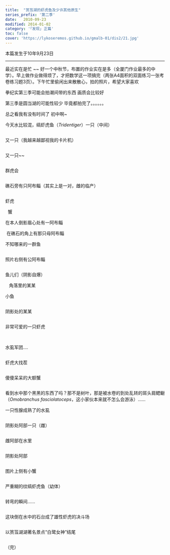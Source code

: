 ```yaml
---
title:  "筼筜湖的虾虎鱼及少许其他原生"
series_prefix: '第二季'
date:   2010-09-23
modified: 2014-01-02
category: '｢发现｣ 正篇'
toc: false
cover: 'https://lykoseremos.github.io/gmalb-01/dis2/21.jpg'
---
```


本篇发生于10年9月23日

---

最近实在是忙 ~~ 好一个中秋节，布置的作业实在是多（全厦门作业最多的中学）。早上做作业做得烦了，才把数学这一项搞完（两张A4面积的双面练习一张考卷练习题3页）。下午忙里偷闲出来散散心，拍的照片，希望大家喜欢

拳纪实第三季可能会拍潮间带的东西 画质会比较好

第三季是圆当湖的可能性较少 毕竟都拍完了。。。。。。

总之看我有没有时间了 初中啊~

今天水比较混，缟虾虎鱼（<i>Tridentiger</i>）一只（中间）

<img class='disc' data-src='https://lykoseremos.github.io/gmalb-01/dis2/1.jpg'>

又一只（我越来越鄙视我的卡片机）

<img class='disc' data-src='https://lykoseremos.github.io/gmalb-01/dis2/2.jpg'>


又一只~~


<img class='disc' data-src='https://lykoseremos.github.io/gmalb-01/dis2/3.jpg'>

群虎会


<img class='disc' data-src='https://lykoseremos.github.io/gmalb-01/dis2/4.jpg'>

礁石旁有只阿布鲻（其实上是一对，雌的临产）


<img class='disc' data-src='https://lykoseremos.github.io/gmalb-01/dis2/5.jpg'>

虾虎


<img class='disc' data-src='https://lykoseremos.github.io/gmalb-01/dis2/6.jpg'>


<img class='disc' data-src='https://lykoseremos.github.io/gmalb-01/dis2/7.jpg'>
蟹


<img class='disc' data-src='https://lykoseremos.github.io/gmalb-01/dis2/8.jpg'>


在本人倒影眉心处有一阿布鲻


<img class='disc' data-src='https://lykoseremos.github.io/gmalb-01/dis2/9.jpg'>
在礁石的角上有那只母阿布鲻


<img class='disc' data-src='https://lykoseremos.github.io/gmalb-01/dis2/10.jpg'>


<img class='disc' data-src='https://lykoseremos.github.io/gmalb-01/dis2/11.jpg'>

不知哪来的一群鱼


<img class='disc' data-src='https://lykoseremos.github.io/gmalb-01/dis2/12.jpg'>


照片右侧有公阿布鲻


<img class='disc' data-src='https://lykoseremos.github.io/gmalb-01/dis2/13.jpg'>

鱼儿们（阴影自爆）


<img class='disc' data-src='https://lykoseremos.github.io/gmalb-01/dis2/14.jpg'>


<img class='disc' data-src='https://lykoseremos.github.io/gmalb-01/dis2/15.jpg'>

<img class='disc' data-src='https://lykoseremos.github.io/gmalb-01/dis2/17.jpg'>
角落里的某某

<img class='disc' data-src='https://lykoseremos.github.io/gmalb-01/dis2/18.jpg'>



小鱼


<img class='disc' data-src='https://lykoseremos.github.io/gmalb-01/dis2/19.jpg'>


阴影处的某某

<img class='disc' data-src='https://lykoseremos.github.io/gmalb-01/dis2/20.jpg'>


非常可爱的一只虾虎


<img class='disc' data-src='https://lykoseremos.github.io/gmalb-01/dis2/21.jpg'>
<img class='disc' data-src='https://lykoseremos.github.io/gmalb-01/dis2/22.jpg'>

水虱军团....


<img class='disc' data-src='https://lykoseremos.github.io/gmalb-01/dis2/23.jpg'>

虾虎大找茬


<img class='disc' data-src='https://lykoseremos.github.io/gmalb-01/dis2/24.jpg'>

傻傻呆呆的大额蟹


<img class='disc' data-src='https://lykoseremos.github.io/gmalb-01/dis2/25.jpg'>

看到水中那个黑黑的东西了吗？那不是树叶，那是被水卷的到处乱转的斑头肩鳃鳚（<i>Omobranchus fasciolatoceps</i>，这小家伙本来就不怎么会游泳）……
<img class='disc' data-src='https://lykoseremos.github.io/gmalb-01/dis2/26.jpg'>

一只性腺成熟了的水虱

<img class='disc' data-src='https://lykoseremos.github.io/gmalb-01/dis2/27.jpg'>


阴影处阿部一只（雌）


<img class='disc' data-src='https://lykoseremos.github.io/gmalb-01/dis2/29.jpg'>

雌阿部在水里


<img class='disc' data-src='https://lykoseremos.github.io/gmalb-01/dis2/30.jpg'>

阴影处阿部

<img class='disc' data-src='https://lykoseremos.github.io/gmalb-01/dis2/31.jpg'>

图片上侧有小蟹

<img class='disc' data-src='https://lykoseremos.github.io/gmalb-01/dis2/32.jpg'>

严重糊的纹缟虾虎鱼（幼体）

<img class='disc' data-src='https://lykoseremos.github.io/gmalb-01/dis2/33.jpg'>

转弯的瞬间……

<img class='disc' data-src='https://lykoseremos.github.io/gmalb-01/dis2/34.jpg'>

这块倒在水中的石台成了雄性虾虎的决斗场

<img class='disc' data-src='https://lykoseremos.github.io/gmalb-01/dis2/35.jpg'>

以筼筜湖湖著名景点“白鹭女神”结尾

<img class='disc' data-src='https://lykoseremos.github.io/gmalb-01/dis2/36.jpg'>

（完）
